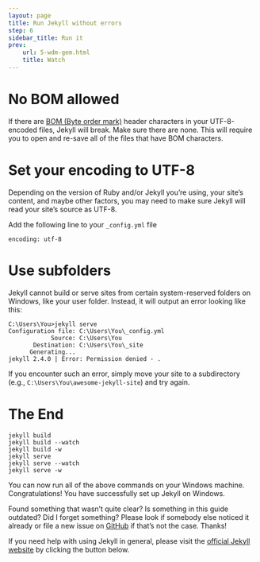 ```yaml
---
layout: page
title: Run Jekyll without errors
step: 6
sidebar_title: Run it
prev:
    url: 5-wdm-gem.html
    title: Watch
---
```


# No BOM allowed
If there are <a href="https://en.wikipedia.org/wiki/Byte_order_mark">BOM (Byte order mark)</a> header characters in your UTF-8-encoded files, Jekyll will break. Make sure there are none. This will require you to open and re-save all of the files that have BOM characters.

# Set your encoding to UTF-8
Depending on the version of Ruby and/or Jekyll you’re using, your site’s content, and maybe other factors, you may need to make sure Jekyll will read your site’s source as UTF-8.

Add the following line to your `_config.yml` file

```
encoding: utf-8
```

# Use subfolders
Jekyll cannot build or serve sites from certain system-reserved folders on Windows, like your user folder. Instead, it will output an error looking like this:

```
C:\Users\You>jekyll serve
Configuration file: C:\Users\You\_config.yml
            Source: C:\Users\You
       Destination: C:\Users\You\_site
      Generating...
jekyll 2.4.0 | Error: Permission denied - .
```

If you encounter such an error, simply move your site to a subdirectory (e.g., `C:\Users\You\awesome-jekyll-site`) and try again.

# The End

```
jekyll build
jekyll build --watch
jekyll build -w
jekyll serve
jekyll serve --watch
jekyll serve -w
```

You can now run all of the above commands on your Windows machine. Congratulations! You have successfully set up Jekyll on Windows.

Found something that wasn’t quite clear? Is something in this guide outdated? Did I forget something? Please look if somebody else noticed it already or file a new issue on <a href="https://github.com/sverrirs/jekyllonwindows/issues">GitHub</a> if that’s not the case. Thanks!

If you need help with using Jekyll in general, please visit the <a href="https://jekyllrb.com/">official Jekyll website</a> by clicking the button below.
